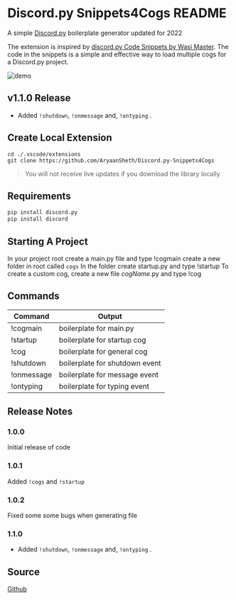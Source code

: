 # Discord.py Snippets4Cogs README
A simple [Discord.py](https://github.com/Rapptz/discord.py) boilerplate generator updated for 2022

The extension is inspired by [discord.py Code Snippets by Wasi Master](https://marketplace.visualstudio.com/items?itemName=WasiMaster.discord-py-snippets).
The code in the snippets is a simple and effective way to load multiple cogs for a Discord.py project.

![demo](images/example.gif)

## v1.1.0 Release
- Added ```!shutdown```, ```!onmessage``` and, ```!ontyping``` .

## Create Local Extension
```git
cd ./.vscode/extensions
git clone https://github.com/AryaanSheth/Discord.py-Snippets4Cogs
```
> You will not receive live updates if you download the library locally
## Requirements
```bash
pip install discord.py
pip install discord
```
## Starting A Project
In your project root create a main.py file and type !cogmain
create a new folder in root called ```cogs``` 
In the folder create startup.py and type !startup
To create a custom cog, create a new file *cogName*.py and type !cog

## Commands
| Command  | Output                      |
|----------|-----------------------------|
| !cogmain | boilerplate for main.py     |
| !startup | boilerplate for startup cog |
| !cog     | boilerplate for general cog |
| !shutdown| boilerplate for shutdown event|
| !onmessage| boilerplate for message event|
| !ontyping | boilerplate for typing event |

## Release Notes
### 1.0.0
Initial release of code
### 1.0.1
Added ```!cogs``` and ```!startup```
### 1.0.2
Fixed some some bugs when generating file

### 1.1.0
- Added ```!shutdown```, ```!onmessage``` and, ```!ontyping``` .

## Source
[Github](https://github.com/AryaanSheth/Discord.py-Snippets4Cogs)
